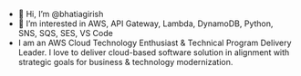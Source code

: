 - 👋 Hi, I’m @bhatiagirish
- 👀 I’m interested in AWS, API Gateway, Lambda, DynamoDB, Python, SNS, SQS, SES, VS Code
- I am an AWS Cloud Technology Enthusiast & Technical Program Delivery Leader. I love to deliver cloud-based software solution in alignment with strategic goals for business & technology modernization.

<!---
bhatiagirish/bhatiagirish is a ✨ special ✨ repository because its `README.md` (this file) appears on your GitHub profile.
You can click the Preview link to take a look at your changes.
--->

